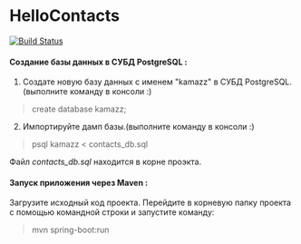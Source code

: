 # HelloContacts
[![Build Status](https://travis-ci.org/serohin/HelloContacts.svg?branch=master)](https://travis-ci.org/serohin/HelloContacts)

#### Создание базы данных в СУБД PostgreSQL :
1. Создате новую базу данных с именем "kamazz" в СУБД PostgreSQL.(выполните команду в консоли :)  
>create database kamazz;   

2. Импортируйте дамп базы.(выполните команду в консоли :)  
>psql kamazz < contacts_db.sql  

Файл *contacts_db.sql* находится в корне проэкта.  

#### Запуск приложения через Maven :
Загрузите исходный код проекта. Перейдите в корневую папку проекта с помощью командной строки и запустите команду:  
>mvn spring-boot:run


 

